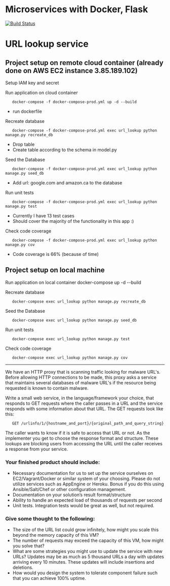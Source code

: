 # Microservices with Docker, Flask

[![Build Status](https://travis-ci.com/chenjienan/url_lookup_service.svg?token=bRy2ezGdCFgbgsRHyUCq&branch=master)](https://travis-ci.com/chenjienan/url_lookup_service)

# URL lookup service

## Project setup on remote cloud container (already done on AWS EC2 instance 3.85.189.102)

Setup IAM key and secret

Run application on cloud container

       docker-compose -f docker-compose-prod.yml up -d --build

- run dockerfile

Recreate database

       docker-compose -f docker-compose-prod.yml exec url_lookup python manage.py recreate_db

- Drop table
- Create table according to the schema in model.py

Seed the Database

       docker-compose -f docker-compose-prod.yml exec url_lookup python manage.py seed_db

- Add url: google.com and amazon.ca to the database

Run unit tests

       docker-compose -f docker-compose-prod.yml exec url_lookup python manage.py test

- Currently I have 13 test cases
- Should cover the majority of the functionality in this app :)

Check code coverage

       docker-compose -f docker-compose-prod.yml exec url_lookup python manage.py cov

- Code coverage is 66% (because of time)

## Project setup on local machine

Run application on local container
docker-compose up -d --build

Recreate database

       docker-compose exec url_lookup python manage.py recreate_db

Seed the Database

       docker-compose exec url_lookup python manage.py seed_db

Run unit tests

       docker-compose exec url_lookup python manage.py test

Check code coverage

       docker-compose exec url_lookup python manage.py cov

-------------------------------
We have an HTTP proxy that is scanning traffic looking for malware URL's. Before allowing HTTP connections to be made, this proxy asks a service that maintains several databases of malware URL's if the resource being requested is known to contain malware.

Write a small web service, in the language/framework your choice, that responds to GET requests where the caller passes in a URL and the service responds with some information about that URL. The GET requests look like this:

       GET /urlinfo/1/{hostname_and_port}/{original_path_and_query_string}

The caller wants to know if it is safe to access that URL or not. As the implementer you get to choose the response format and structure. These lookups are blocking users from accessing the URL until the caller receives a response from your service.

### Your finished product should include:

* Necessary documentation for us to set up the service ourselves on EC2/Vagrant/Docker or similar system of your choosing. Please do not utilize services such as AppEngine or Heroku. Bonus if you do this using Ansible/Salt/Chef or other configuration management.
* Documentation on your solution’s result format/structure
* Ability to handle an expected load of thousands of requests per second
* Unit tests. Integration tests would be great as well, but not required.

### Give some thought to the following:

* The size of the URL list could grow infinitely, how might you scale this beyond the memory capacity of this VM?
* The number of requests may exceed the capacity of this VM, how might you solve that?
* What are some strategies you might use to update the service with new URLs? Updates may be as much as 5 thousand URLs a day with updates arriving every 10 minutes. These updates will include insertions and deletions.
* How would you design the system to tolerate component failure such that you can achieve 100% uptime.
